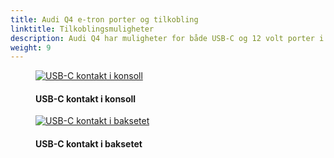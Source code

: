 ```yaml
---
title: Audi Q4 e-tron porter og tilkobling
linktitle: Tilkoblingsmuligheter
description: Audi Q4 har muligheter for både USB-C og 12 volt porter i bilen.
weight: 9
---
```


<!-- markdownlint-disable MD033 -->
<figure>
    <a href="https://media.electrichasgoneaudi.net/multimedia/models/q4-e-tron/technology/connections/ports1.jpg">
        <img src="https://media.electrichasgoneaudi.net/multimedia/models/q4-e-tron/technology/connections/ports1s.jpg"
        alt="USB-C kontakt i konsoll" title="USB-C kontakt i konsoll">
    </a>
    <figcaption><h4>USB-C kontakt i konsoll</h4></figcaption>
</figure>

<figure>
    <a href="https://media.electrichasgoneaudi.net/multimedia/models/q4-e-tron/technology/connections/usbrear.jpg">
        <img src="https://media.electrichasgoneaudi.net/multimedia/models/q4-e-tron/technology/connections/usbrears.jpg"
        alt="USB-C kontakt i baksetet" title="USB-C kontakt i baksetet">
    </a>
    <figcaption><h4>USB-C kontakt i baksetet</h4></figcaption>
</figure>
